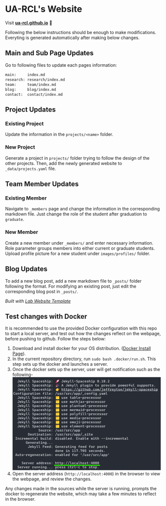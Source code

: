 
# UA-RCL's Website

Visit **[ua-rcl.github.io](https://ua-rcl.github.io)** 🚀

Following the below instructions should be enough to make modifications. Everyting is generated automatically after making below changes.

## Main and Sub Page Updates

Go to following files to update each pages information:

```
main:     index.md
research: research/index.md
team:     team/index.md
blog:     blog/index.md
contact:  contact/index.md
```

## Project Updates

### Existing Project

Update the information in the ```projects/<name>``` folder.

### New Project

Generate a project in ```projects/``` folder trying to follow the design of the other projects. Then, add the newly generated website to ```_data/projects.yaml``` file.

## Team Member Updates

### Existing Member 

Navigate to ```_members``` page and change the information in the corresponding markdown file. Just change the role of the student after graduation to ```graduate```.

### New Member 

Create a new member under ```_members/``` and enter necessary information. Role parameter groups members into either current or graduate students. Upload profile picture for a new student under ```images/profiles/``` folder.

## Blog Updates

To add a new blog post, add a new markdown file to ```_posts/``` folder following the format. For modifying an existing post, just edit the corresponding blog post in ```_posts/```.

_Built with [Lab Website Template](https://greene-lab.gitbook.io/lab-website-template-docs)_


## Test changes with Docker

It is recommended to use the provided Docker configuration with this repo to start a local server, and test out how the changes reflect on the webpage, before pushing to github. Follow the steps below:
1. Download and install docker for your OS distribution. ([Docker Install Page](https://docs.docker.com/engine/install/)).
2. In the current repository directory, run `sudo bash .docker/run.sh`. This step sets up the docker and launches a server.
3. Once the docker sets up the server, user will get notification such as the following-
![alt text](./images/readme_scrsht_1.png)
4. Open the server address (`http://localhost:4000`) in the browser to view the webpage, and review the changes.

Any changes made in the sources while the server is running, prompts the docker to regenerate the website, which may take a few minutes to reflect in the browser.
